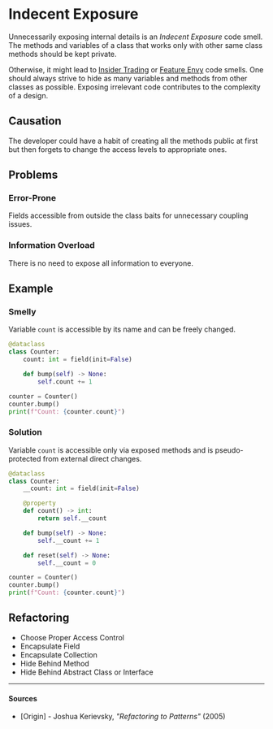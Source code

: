 # Indecent Exposure

Unnecessarily exposing internal details is an _Indecent Exposure_ code smell.
The methods and variables of a class that works only with other same class
methods should be kept private.

Otherwise, it might lead to [Insider Trading](Insider%20Trading.md) or
[Feature Envy](Feature%20Envy.md) code smells. One should always strive to hide
as many variables and methods from other classes as possible. Exposing
irrelevant code contributes to the complexity of a design.

## Causation

The developer could have a habit of creating all the methods public at first but
then forgets to change the access levels to appropriate ones.

## Problems

### Error-Prone

Fields accessible from outside the class baits for unnecessary coupling issues.

### Information Overload

There is no need to expose all information to everyone.

## Example



### Smelly

Variable `count` is accessible by its name and can be freely changed.

```py
@dataclass
class Counter:
    count: int = field(init=False)

    def bump(self) -> None:
        self.count += 1

counter = Counter()
counter.bump()
print(f"Count: {counter.count}")
```

### Solution

Variable `count` is accessible only via exposed methods and is pseudo-protected
from external direct changes.

```py
@dataclass
class Counter:
    __count: int = field(init=False)

    @property
    def count() -> int:
        return self.__count

    def bump(self) -> None:
        self.__count += 1

    def reset(self) -> None:
        self.__count = 0

counter = Counter()
counter.bump()
print(f"Count: {counter.count}")
```



## Refactoring

- Choose Proper Access Control
- Encapsulate Field
- Encapsulate Collection
- Hide Behind Method
- Hide Behind Abstract Class or Interface

---

#### Sources

- [Origin] - Joshua Kerievsky, _"Refactoring to Patterns"_ (2005)

